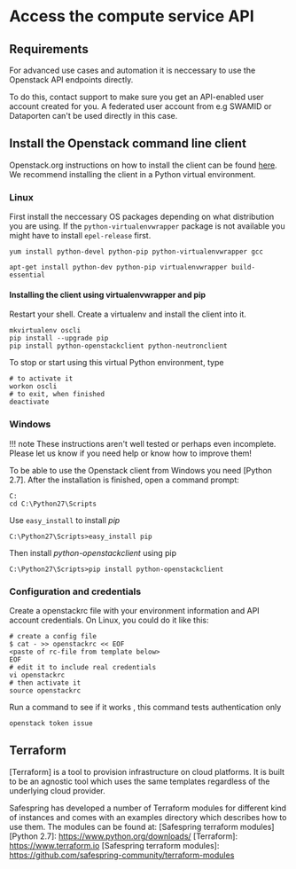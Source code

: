 # Access the compute service API

## Requirements

For advanced use cases and automation it is neccessary to use the
Openstack API endpoints directly.

To do this, contact support to make sure you get an API-enabled
user account created for you. A federated user account from e.g SWAMID
or Dataporten can't be used directly in this case.

## Install the Openstack command line client

Openstack.org instructions on how to install the client can be found
[here]. We recommend installing the client in a Python virtual environment.

[here]: https://docs.openstack.org/user-guide/common/cli-install-openstack-command-line-clients.html

### Linux

First install the neccessary OS packages depending on what distribution you are
using. If the `python-virtualenvwrapper` package is not available you might have to install `epel-release` first.

```shell tab="Red Hat Enterprise Linux, CentOS or Fedora"
yum install python-devel python-pip python-virtualenvwrapper gcc
```

```shell tab="Ubuntu or Debian"
apt-get install python-dev python-pip virtualenvwrapper build-essential
```

#### Installing the client using virtualenvwrapper and pip

Restart your shell. Create a virtualenv and install the client into it.

```shell
mkvirtualenv oscli
pip install --upgrade pip
pip install python-openstackclient python-neutronclient
```

To stop or start using this virtual Python environment, type

```shell
# to activate it
workon oscli
# to exit, when finished
deactivate
```

### Windows

!!! note
    These instructions aren't well tested or perhaps even incomplete.
    Please let us know if you need help or know how to improve them!

To be able to use the Openstack client from Windows you need [Python 2.7].
After the installation is finished, open a command prompt:

```shell
C:
cd C:\Python27\Scripts
```

Use `easy_install` to install _pip_

```shell
C:\Python27\Scripts>easy_install pip
```

Then install _python-openstackclient_ using pip
```shell
C:\Python27\Scripts>pip install python-openstackclient
```


### Configuration and credentials

Create a openstackrc file with your environment information and API account
credentials. On Linux, you could do it like this:

```shell
# create a config file
$ cat - >> openstackrc << EOF
<paste of rc-file from template below>
EOF
# edit it to include real credentials
vi openstackrc
# then activate it
source openstackrc
```

Run a command to see if it works , this command tests authentication only

```shell
openstack token issue
```

## Terraform
[Terraform] is a tool to provision infrastructure on cloud platforms. It is built to be an agnostic tool which uses the same templates regardless of the underlying cloud provider. 

Safespring has developed a number of Terraform modules for different kind of instances and comes with an examples directory which describes how to use them. The modules can be found at: [Safespring terraform modules]
[Python 2.7]: https://www.python.org/downloads/
[Terraform]: https://www.terraform.io
[Safespring terraform modules]: https://github.com/safespring-community/terraform-modules


